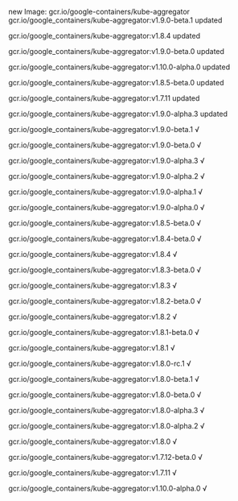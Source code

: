 new Image: gcr.io/google-containers/kube-aggregator
gcr.io/google_containers/kube-aggregator:v1.9.0-beta.1 updated 

gcr.io/google_containers/kube-aggregator:v1.8.4 updated 

gcr.io/google_containers/kube-aggregator:v1.9.0-beta.0 updated 

gcr.io/google_containers/kube-aggregator:v1.10.0-alpha.0 updated 

gcr.io/google_containers/kube-aggregator:v1.8.5-beta.0 updated 

gcr.io/google_containers/kube-aggregator:v1.7.11 updated 

gcr.io/google_containers/kube-aggregator:v1.9.0-alpha.3 updated 

gcr.io/google_containers/kube-aggregator:v1.9.0-beta.1 √

gcr.io/google_containers/kube-aggregator:v1.9.0-beta.0 √

gcr.io/google_containers/kube-aggregator:v1.9.0-alpha.3 √

gcr.io/google_containers/kube-aggregator:v1.9.0-alpha.2 √

gcr.io/google_containers/kube-aggregator:v1.9.0-alpha.1 √

gcr.io/google_containers/kube-aggregator:v1.9.0-alpha.0 √

gcr.io/google_containers/kube-aggregator:v1.8.5-beta.0 √

gcr.io/google_containers/kube-aggregator:v1.8.4-beta.0 √

gcr.io/google_containers/kube-aggregator:v1.8.4 √

gcr.io/google_containers/kube-aggregator:v1.8.3-beta.0 √

gcr.io/google_containers/kube-aggregator:v1.8.3 √

gcr.io/google_containers/kube-aggregator:v1.8.2-beta.0 √

gcr.io/google_containers/kube-aggregator:v1.8.2 √

gcr.io/google_containers/kube-aggregator:v1.8.1-beta.0 √

gcr.io/google_containers/kube-aggregator:v1.8.1 √

gcr.io/google_containers/kube-aggregator:v1.8.0-rc.1 √

gcr.io/google_containers/kube-aggregator:v1.8.0-beta.1 √

gcr.io/google_containers/kube-aggregator:v1.8.0-beta.0 √

gcr.io/google_containers/kube-aggregator:v1.8.0-alpha.3 √

gcr.io/google_containers/kube-aggregator:v1.8.0-alpha.2 √

gcr.io/google_containers/kube-aggregator:v1.8.0 √

gcr.io/google_containers/kube-aggregator:v1.7.12-beta.0 √

gcr.io/google_containers/kube-aggregator:v1.7.11 √

gcr.io/google_containers/kube-aggregator:v1.10.0-alpha.0 √

